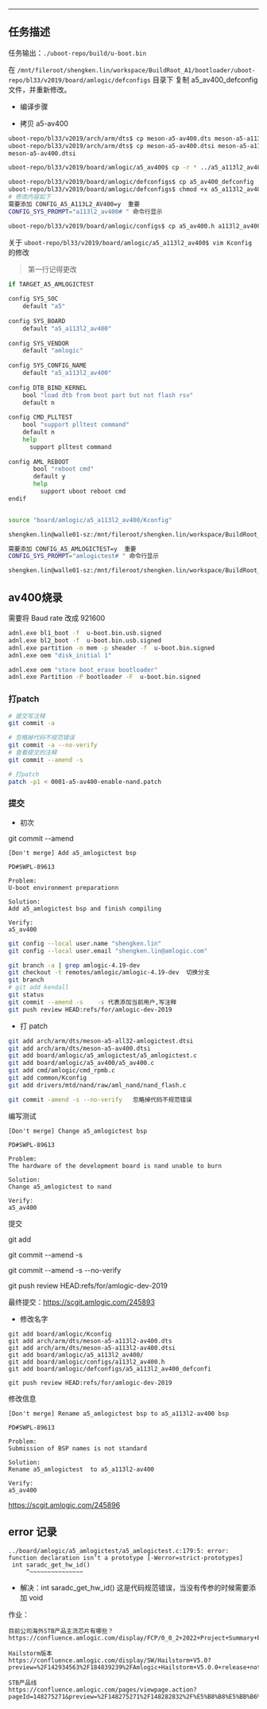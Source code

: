 
----

## 任务描述

任务输出：`./uboot-repo/build/u-boot.bin`

在 `/mnt/fileroot/shengken.lin/workspace/BuildRoot_A1/bootloader/uboot-repo/bl33/v2019/board/amlogic/defconfigs` 目录下 复制 a5_av400_defconfig 文件，并重新修改。

- 编译步骤

- 拷贝 a5-av400

```sh
uboot-repo/bl33/v2019/arch/arm/dts$ cp meson-a5-av400.dts meson-a5-a113l2-av400.dts   
uboot-repo/bl33/v2019/arch/arm/dts$ cp meson-a5-av400.dtsi meson-a5-a113l2-av400.dtsi
meson-a5-av400.dtsi

uboot-repo/bl33/v2019/board/amlogic/a5_av400$ cp -r * ../a5_a113l2_av400/

uboot-repo/bl33/v2019/board/amlogic/defconfigs$ cp a5_av400_defconfig  a5_a113l2_av400_defconfig
uboot-repo/bl33/v2019/board/amlogic/defconfigs$ chmod +x a5_a113l2_av400_defconfig
# 修改内容如下
需要添加 CONFIG_A5_A113L2_AV400=y  重要
CONFIG_SYS_PROMPT="a113l2_av400# " 命令行显示

uboot-repo/bl33/v2019/board/amlogic/configs$ cp a5_av400.h a113l2_av400.h


```

关于 `uboot-repo/bl33/v2019/board/amlogic/a5_a113l2_av400$ vim Kconfig` 的修改

> 第一行记得更改

```sh
if TARGET_A5_AMLOGICTEST
   
config SYS_SOC
    default "a5"
   
config SYS_BOARD
    default "a5_a113l2_av400"
   
config SYS_VENDOR
    default "amlogic"
   
config SYS_CONFIG_NAME
    default "a5_a113l2_av400"
   
config DTB_BIND_KERNEL
    bool "load dtb from boot part but not flash rsv"
    default n                                                                                               
 
config CMD_PLLTEST
    bool "support plltest command"
    default n
    help
      support plltest command
   
config AML_REBOOT
       bool "reboot cmd"
       default y
       help
         support uboot reboot cmd
endif


source "board/amlogic/a5_a113l2_av400/Kconfig"  
```


```sh
shengken.lin@walle01-sz:/mnt/fileroot/shengken.lin/workspace/BuildRoot_A1/bootloader/uboot-repo/bl33/v2019/board/amlogic/defconfigs$ chmod +x a5_a113l2_av400_defconfig

需要添加 CONFIG_A5_AMLOGICTEST=y  重要
CONFIG_SYS_PROMPT="amlogictest# " 命令行显示

shengken.lin@walle01-sz:/mnt/fileroot/shengken.lin/workspace/BuildRoot_A1/bootloader/uboot-repo$ ./mk a5_a113l2_av400
```

## av400烧录

需要将 Baud rate 改成 921600

```sh
adnl.exe bl1_boot -f  u-boot.bin.usb.signed
adnl.exe bl2_boot -f  u-boot.bin.usb.signed
adnl.exe partition -m mem -p sheader -f  u-boot.bin.signed
adnl.exe oem "disk_initial 1"

adnl.exe oem "store boot_erase bootloader"
adnl.exe Partition -P bootloader -F  u-boot.bin.signed
```

### 打patch

```sh
# 提交写注释
git commit -a

# 忽略掉代码不规范错误
git commit -a --no-verify
# 查看提交的注释
git commit --amend -s

# 打patch
patch -p1 < 0001-a5-av400-enable-nand.patch 
```

### 提交

- 初次

git commit --amend

```
[Don't merge] Add a5_amlogictest bsp

PD#SWPL-89613

Problem:
U-boot environment preparationn

Solution:
Add a5_amlogictest bsp and finish compiling

Verify:
a5_av400
```

```sh
git config --local user.name "shengken.lin"
git config --local user.email "shengken.lin@amlogic.com"

git branch -a | grep amlogic-4.19-dev
git checkout -t remotes/amlogic/amlogic-4.19-dev  切换分支
git branch
# git add kendall
git status
git commit --amend -s    -s 代表添加当前用户,写注释
git push review HEAD:refs/for/amlogic-dev-2019
```

- 打 patch


```sh
git add arch/arm/dts/meson-a5-all32-amlogictest.dtsi
git add arch/arm/dts/meson-a5-av400.dtsi
git add board/amlogic/a5_amlogictest/a5_amlogictest.c
git add board/amlogic/a5_av400/a5_av400.c
git add cmd/amlogic/cmd_rpmb.c
git add common/Kconfig
git add drivers/mtd/nand/raw/aml_nand/nand_flash.c

git commit -amend -s --no-verify   忽略掉代码不规范错误
```

编写测试

```
[Don't merge] Change a5_amlogictest bsp

PD#SWPL-89613

Problem:
The hardware of the development board is nand unable to burn

Solution:
Change a5_amlogictest to nand

Verify:
a5_av400
```

提交

git add 

git commit --amend -s

git commit --amend -s --no-verify

git push review HEAD:refs/for/amlogic-dev-2019

最终提交：https://scgit.amlogic.com/245893

- 修改名字

```
git add board/amlogic/Kconfig
git add arch/arm/dts/meson-a5-a113l2-av400.dts
git add arch/arm/dts/meson-a5-a113l2-av400.dtsi
git add board/amlogic/a5_a113l2_av400/
git add board/amlogic/configs/a113l2_av400.h
git add board/amlogic/defconfigs/a5_a113l2_av400_defconfi

git push review HEAD:refs/for/amlogic-dev-2019
```

修改信息

```
[Don't merge] Rename a5_amlogictest bsp to a5_a113l2-av400 bsp

PD#SWPL-89613

Problem:
Submission of BSP names is not standard

Solution:
Rename a5_amlogictest  to a5_a113l2-av400

Verify:
a5_av400
```

https://scgit.amlogic.com/245896

## error 记录

```
../board/amlogic/a5_amlogictest/a5_amlogictest.c:179:5: error: function declaration isn’t a prototype [-Werror=strict-prototypes]
 int saradc_get_hw_id()
     ^~~~~~~~~~~~~~~~
```

- 解决：int saradc_get_hw_id() 这是代码规范错误，当没有传参的时候需要添加 void



作业：

```
目前公司海外STB产品主流芯片有哪些？
https://confluence.amlogic.com/display/FCP/0_0_2+2022+Project+Summary+by+Project

Hailstorm版本
https://confluence.amlogic.com/display/SW/Hailstorm+V5.0?preview=%2F142934563%2F184839239%2FAmlogic+Hailstorm+V5.0.0+release+notes+v202205.pdf

STB产品线
https://confluence.amlogic.com/pages/viewpage.action?pageId=148275271&preview=%2F148275271%2F148282832%2F%E5%B8%B8%E5%BB%B6%E8%B1%AA_%E6%B5%B7%E5%A4%96STB%E4%BA%A7%E5%93%81%E4%BB%8B%E7%BB%8DV1.0+20211110_Trianing.pdf
```